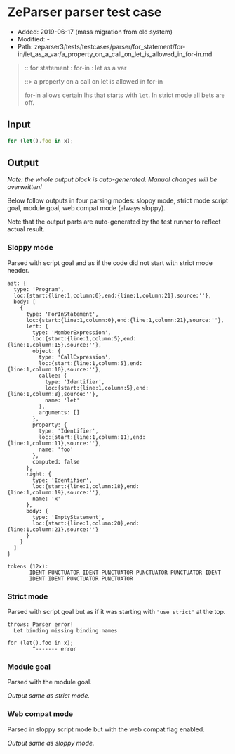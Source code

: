 # ZeParser parser test case

- Added: 2019-06-17 (mass migration from old system)
- Modified: -
- Path: zeparser3/tests/testcases/parser/for_statement/for-in/let_as_a_var/a_property_on_a_call_on_let_is_allowed_in_for-in.md

> :: for statement : for-in : let as a var
>
> ::> a property on a call on let is allowed in for-in
>
> for-in allows certain lhs that starts with `let`. In strict mode all bets are off.

## Input

`````js
for (let().foo in x);
`````

## Output

_Note: the whole output block is auto-generated. Manual changes will be overwritten!_

Below follow outputs in four parsing modes: sloppy mode, strict mode script goal, module goal, web compat mode (always sloppy).

Note that the output parts are auto-generated by the test runner to reflect actual result.

### Sloppy mode

Parsed with script goal and as if the code did not start with strict mode header.

`````
ast: {
  type: 'Program',
  loc:{start:{line:1,column:0},end:{line:1,column:21},source:''},
  body: [
    {
      type: 'ForInStatement',
      loc:{start:{line:1,column:0},end:{line:1,column:21},source:''},
      left: {
        type: 'MemberExpression',
        loc:{start:{line:1,column:5},end:{line:1,column:15},source:''},
        object: {
          type: 'CallExpression',
          loc:{start:{line:1,column:5},end:{line:1,column:10},source:''},
          callee: {
            type: 'Identifier',
            loc:{start:{line:1,column:5},end:{line:1,column:8},source:''},
            name: 'let'
          },
          arguments: []
        },
        property: {
          type: 'Identifier',
          loc:{start:{line:1,column:11},end:{line:1,column:11},source:''},
          name: 'foo'
        },
        computed: false
      },
      right: {
        type: 'Identifier',
        loc:{start:{line:1,column:18},end:{line:1,column:19},source:''},
        name: 'x'
      },
      body: {
        type: 'EmptyStatement',
        loc:{start:{line:1,column:20},end:{line:1,column:21},source:''}
      }
    }
  ]
}

tokens (12x):
       IDENT PUNCTUATOR IDENT PUNCTUATOR PUNCTUATOR PUNCTUATOR IDENT
       IDENT IDENT PUNCTUATOR PUNCTUATOR
`````

### Strict mode

Parsed with script goal but as if it was starting with `"use strict"` at the top.

`````
throws: Parser error!
  Let binding missing binding names

for (let().foo in x);
        ^------- error
`````


### Module goal

Parsed with the module goal.

_Output same as strict mode._

### Web compat mode

Parsed in sloppy script mode but with the web compat flag enabled.

_Output same as sloppy mode._
